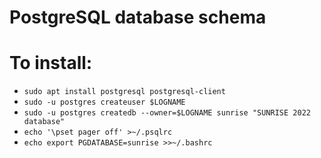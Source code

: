 # PostgreSQL database schema

# To install:
 - `sudo apt install postgresql postgresql-client`
 - `sudo -u postgres createuser $LOGNAME`
 - `sudo -u postgres createdb --owner=$LOGNAME sunrise "SUNRISE 2022 database"`
 - `echo '\pset pager off' >~/.psqlrc`
 - `echo export PGDATABASE=sunrise >>~/.bashrc`
